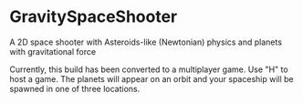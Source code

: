 # GravitySpaceShooter
A 2D space shooter with Asteroids-like (Newtonian) physics and planets with gravitational force

Currently, this build has been converted to a multiplayer game. Use "H" to host a game. The planets will appear on an orbit and your spaceship will be spawned in one of three locations.
